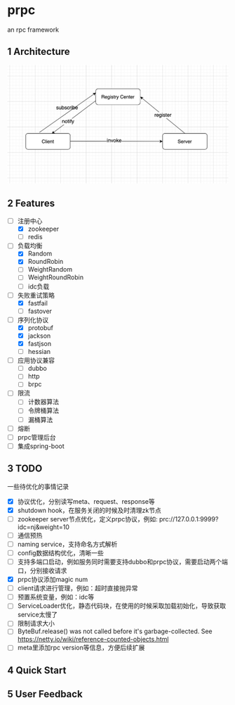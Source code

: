 # prpc
an rpc framework

## 1 Architecture

![prpc architecture](imgs/prpc-architecture.png)


## 2 Features

- [ ] 注册中心
    - [x] zookeeper
    - [ ] redis
- [ ] 负载均衡
    - [x] Random
    - [x] RoundRobin
    - [ ] WeightRandom
    - [ ] WeightRoundRobin
    - [ ] idc负载
- [ ] 失败重试策略
    - [x] fastfail
    - [ ] fastover
- [ ] 序列化协议
    - [x] protobuf
    - [x] jackson
    - [x] fastjson
    - [ ] hessian
- [ ] 应用协议兼容
    - [ ] dubbo
    - [ ] http
    - [ ] brpc
- [ ] 限流
    - [ ] 计数器算法
    - [ ] 令牌桶算法
    - [ ] 漏桶算法
- [ ] 熔断
- [ ] prpc管理后台
- [ ] 集成spring-boot

## 3 TODO

一些待优化的事情记录

- [x] 协议优化，分别读写meta、request、response等
- [x] shutdown hook，在服务关闭的时候及时清理zk节点
- [ ] zookeeper server节点优化，定义prpc协议，例如: prc://127.0.0.1:9999?idc=nj&weight=10
- [ ] 通信预热
- [ ] naming service，支持命名方式解析
- [ ] config数据结构优化，清晰一些
- [ ] 支持多端口启动，例如服务同时需要支持dubbo和prpc协议，需要启动两个端口，分别接收请求
- [x] prpc协议添加magic num
- [ ] client请求进行管理，例如：超时直接抛异常
- [ ] 预置系统变量，例如：idc等
- [ ] ServiceLoader优化，静态代码块，在使用的时候采取加载初始化，导致获取service太慢了
- [ ] 限制请求大小
- [ ] ByteBuf.release() was not called before it's garbage-collected. See https://netty.io/wiki/reference-counted-objects.html
- [ ] meta里添加rpc version等信息，方便后续扩展

## 4 Quick Start





## 5 User Feedback


